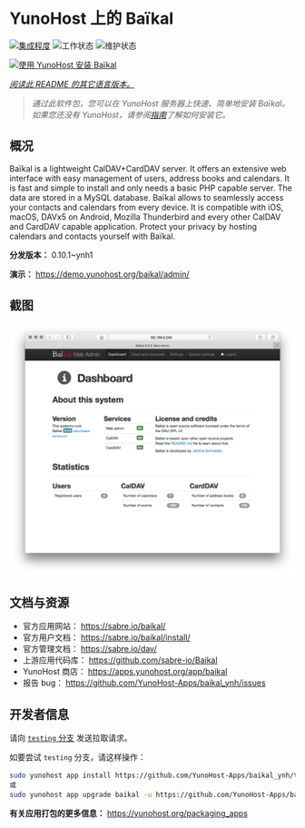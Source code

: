 <!--
注意：此 README 由 <https://github.com/YunoHost/apps/tree/master/tools/readme_generator> 自动生成
请勿手动编辑。
-->

# YunoHost 上的 Baïkal

[![集成程度](https://dash.yunohost.org/integration/baikal.svg)](https://ci-apps.yunohost.org/ci/apps/baikal/) ![工作状态](https://ci-apps.yunohost.org/ci/badges/baikal.status.svg) ![维护状态](https://ci-apps.yunohost.org/ci/badges/baikal.maintain.svg)

[![使用 YunoHost 安装 Baïkal](https://install-app.yunohost.org/install-with-yunohost.svg)](https://install-app.yunohost.org/?app=baikal)

*[阅读此 README 的其它语言版本。](./ALL_README.md)*

> *通过此软件包，您可以在 YunoHost 服务器上快速、简单地安装 Baïkal。*  
> *如果您还没有 YunoHost，请参阅[指南](https://yunohost.org/install)了解如何安装它。*

## 概况

Baïkal is a lightweight CalDAV+CardDAV server. It offers an extensive web interface with easy management of users, address books and calendars. It is fast and simple to install and only needs a basic PHP capable server. The data are stored in a MySQL database. Baïkal allows to seamlessly access your contacts and calendars from every device. It is compatible with iOS, macOS, DAVx5 on Android, Mozilla Thunderbird and every other CalDAV and CardDAV capable application. Protect your privacy by hosting calendars and contacts yourself with Baïkal.

**分发版本：** 0.10.1~ynh1

**演示：** <https://demo.yunohost.org/baikal/admin/>

## 截图

![Baïkal 的截图](./doc/screenshots/baikal-in-use.png)

## 文档与资源

- 官方应用网站： <https://sabre.io/baikal/>
- 官方用户文档： <https://sabre.io/baikal/install/>
- 官方管理文档： <https://sabre.io/dav/>
- 上游应用代码库： <https://github.com/sabre-io/Baikal>
- YunoHost 商店： <https://apps.yunohost.org/app/baikal>
- 报告 bug： <https://github.com/YunoHost-Apps/baikal_ynh/issues>

## 开发者信息

请向 [`testing` 分支](https://github.com/YunoHost-Apps/baikal_ynh/tree/testing) 发送拉取请求。

如要尝试 `testing` 分支，请这样操作：

```bash
sudo yunohost app install https://github.com/YunoHost-Apps/baikal_ynh/tree/testing --debug
或
sudo yunohost app upgrade baikal -u https://github.com/YunoHost-Apps/baikal_ynh/tree/testing --debug
```

**有关应用打包的更多信息：** <https://yunohost.org/packaging_apps>
